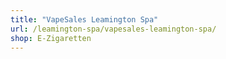 ```yaml
---
title: "VapeSales Leamington Spa"
url: /leamington-spa/vapesales-leamington-spa/
shop: E-Zigaretten
---
```

